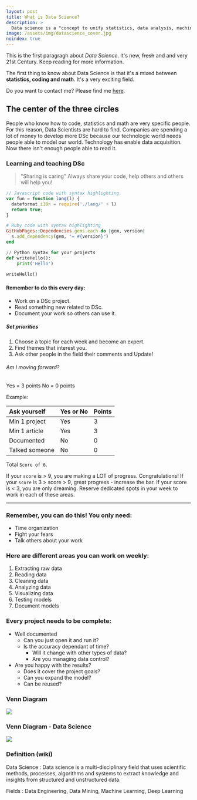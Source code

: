 ```yaml
---
layout: post
title: What is Data Science?
description: >
  Data science is a "concept to unify statistics, data analysis, machine learning and their related methods" in order to "understand and analyze actual phenomena" with data.
image: /assets/img/datascience_cover.jpg
noindex: true
---
```


This is the first paragragh about _Data Science_. It's new, ~~fresh~~ and and very 21st Century. Keep reading for more information.

The first thing to know about Data Science is that it's a mixed between **statistics, coding and math**. It's a very exciting field.

Do you want to contact me? Please find me [here](https://www.linkedin.com/in/carolina-arriaga-1ab4726b/).

## The center of the three circles

People who know how to code, statistics and math are very specific people. For this reason, Data Scientists are hard to find.
Companies are spending a lot of money to develop more DSc because our technologic world needs people able to model our world.
Technology has enable data acquisition. Now there isn't enough people able to read it.

### Learning and teaching DSc

> 
>"Sharing is caring" Always share your code, help others and others will help you!
> 

```js
// Javascript code with syntax highlighting.
var fun = function lang(l) {
  dateformat.i18n = require('./lang/' + l)
  return true;
}
```

```ruby
# Ruby code with syntax highlighting
GitHubPages::Dependencies.gems.each do |gem, version|
  s.add_dependency(gem, "= #{version}")
end
```

```python
// Python syntax for your projects
def writeHello():
    print('Hello')
    
writeHello()

```


#### Remember to do this every day:

*   Work on a DSc project.
*   Read something new related to DSc.
*   Document your work so others can use it.

##### Set priorities

1.  Choose a topic for each week and become an expert.
2.  Find themes that interest you.
3.  Ask other people in the field their comments and Update!

###### Am I moving forward?

Yes = 3 points
No = 0 points

Example:

| Ask yourself | Yes or No         | Points |
|:-------------|:------------------|:------|
| Min 1 project| Yes | 3  |
| Min 1 article| Yes  | 3  |
| Documented   | No     | 0   |
| Talked someone | No | 0  |

Total `Score of 6`.

If your `score` is > 9, you are making a LOT of progress. Congratulations!
If your `score` is 3 > score > 9, great progress - increase the bar.
If your score is < 3, you are only dreaming. Reserve dedicated spots in your week to work in each of these areas.

* * *

### Remember, you can do this! You only need:

*   Time organization
*   Fight your fears
*   Talk others about your work

### Here are different areas you can work on weekly:

1.  Extracting raw data
1.  Reading data
1.  Cleaning data
1.  Analyzing data
1.  Visualizing data
1.  Testing models
1.  Document models

### Every project needs to be complete:

- Well documented
  - Can you just open it and run it?
  - Is the accuracy dependant of time?
    - Will it change with other types of data?
    - Are you managing data control?
- Are you happy with the results?
  - Does it cover the project goals?
  - Can you expand the model?
  - Can be reused?

### Venn Diagram

![](https://miro.medium.com/max/1200/1*mgXvzNcwfpnBawI6XTkVRg.png)

### Venn Diagram - Data Science

![](https://miro.medium.com/max/1200/1*mgXvzNcwfpnBawI6XTkVRg.png)


### Definition (wiki)

Data Science
: Data science is a multi-disciplinary field that uses scientific methods, processes, algorithms and systems to extract knowledge and insights from structured and unstructured data.

Fields
: Data Engineering, Data Mining, Machine Learning, Deep Learning
